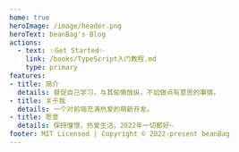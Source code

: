 ```yaml
---
home: true
heroImage: /image/header.png
heroText: beanBag's Blog
actions:
  - text: ✨Get Started✨
    link: /books/TypeScript入门教程.md
    type: primary
features:
- title: 简介
  details: 督促自己学习，与其偷懒放纵，不如做点有意思的事情。
- title: 关于我
  details: 一个对前端充满热爱的萌新开发。
- title: 愿景
  details: 保持憧憬，热爱生活，2022年一切都好~
footer: MIT Licensed | Copyright © 2022-present beanBag
---
```

